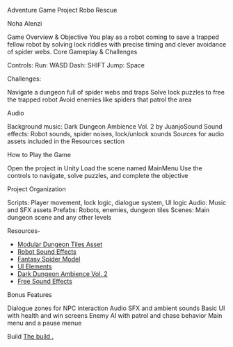 Adventure Game Project
Robo Rescue

Noha Alenzi

Game Overview & Objective
You play as a robot coming to save a trapped fellow robot by solving lock riddles with precise timing and clever avoidance of spider webs.
Core Gameplay & Challenges

Controls:
Run: WASD
Dash: SHIFT
Jump: Space

Challenges:

Navigate a dungeon full of spider webs and traps
Solve lock puzzles to free the trapped robot
Avoid enemies like spiders that patrol the area

Audio

Background music: Dark Dungeon Ambience Vol. 2 by JuanjoSound
Sound effects: Robot sounds, spider noises, lock/unlock sounds
Sources for audio assets included in the Resources section

How to Play the Game

Open the project in Unity
Load the scene named MainMenu
Use the controls to navigate, solve puzzles, and complete the objective

Project Organization

Scripts: Player movement, lock logic, dialogue system, UI logic
Audio: Music and SFX assets
Prefabs: Robots, enemies, dungeon tiles
Scenes: Main dungeon scene and any other levels

Resources- 
- [Modular Dungeon Tiles Asset](https://loafbrr.itch.io/modular-dungeon-tiles-asset)  
- [Robot Sound Effects](https://pixabay.com/sound-effects/robot-broken-loading-206293/)  
- [Fantasy Spider Model](https://assetstore.unity.com/packages/3d/characters/animals/insects/fantasy-spider-236418#reviews)  
- [UI Elements](https://wenrexa.itch.io/ui-different02)  
- [Dark Dungeon Ambience Vol. 2](https://juanjosound.itch.io/dark-dungeon-ambience-vol-2)  
- [Free Sound Effects](https://freesound.org/people/musicboy9000/sounds/232825/)  

Bonus Features

Dialogue zones for NPC interaction
Audio SFX and ambient sounds
Basic UI with health and win screens
Enemy AI with patrol and chase behavior
Main menu and a pause menue

Build
[The build .](https://mega.nz/file/l0Z3mSpS#S3JaATLsjn_9R4Cmmo2uhwJwfQq8zeTwBJ3EdpCHExc)

